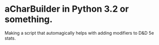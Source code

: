 # aCharBuilder in Python 3.2 or something.
Making a script that automagically helps with adding modifiers to D&D 5e stats.
